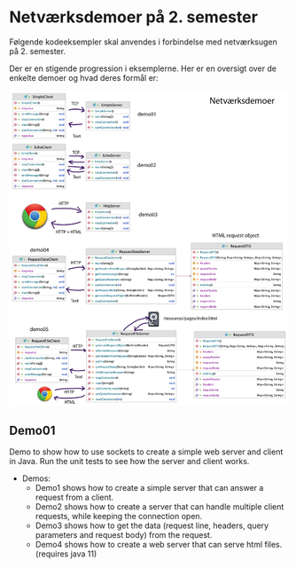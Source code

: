 # Netværksdemoer på 2. semester

Følgende kodeeksempler skal anvendes i forbindelse med netværksugen på 2. semester.

Der er en stigende progression i eksemplerne. Her er en oversigt over de enkelte demoer
og hvad deres formål er:

![Networkdemos](./images/networkdemo.png)

## Demo01


Demo to show how to use sockets to create a simple web server and client in Java.
Run the unit tests to see how the server and client works.
- Demos:
  - Demo1 shows how to create a simple server that can answer a request from a client.
  - Demo2 shows how to create a server that can handle multiple client requests, while keeping the connection open.
  - Demo3 shows how to get the data (request line, headers, query parameters and request body) from the request.
  - Demo4 shows how to create a web server that can serve html files. (requires java 11)


